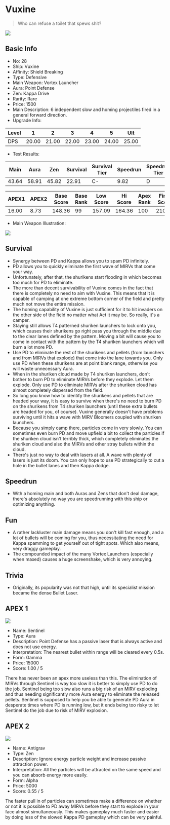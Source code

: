 # Vuxine

> Who can refuse a toilet that spews shit?

<img src="/ships/ship_28.png" style={{zoom:1}}/>

## Basic Info

- No: 28
- Ship: Vuxine
- Affinity: Shield Breaking
- Type: Defensive
- Main Weapon: Vortex Launcher
- Aura: Point Defense
- Zen: Kappa Drive
- Rarity: Rare
- Price: 1500
- Main Description: 6 independent slow and homing projectiles fired in a general forward direction.
- Upgrade Info: 

| Level | 1 | 2 | 3 | 4 | 5 | Ult |
|--|--|--|--|--|--|--|
| DPS | 20.00 | 21.00 | 22.00 | 23.00 | 24.00 | 25.00 |

- Test Results: 

| Main | Aura | Zen | Survival | Survival Tier | Speedrun | Speedrun Tier | Fun | Fun Tier |
|--|--|--|--|--|--|--|--|--|
| 43.64 | 58.91 | 45.82 | 22.91 | C- | 9.82 | D | 13.64 | D |

| APEX1 | APEX2 | Base Score | Base Rank | Low Score | Hi Score | Apex Rank | Final Score | FinalRank |
|--|--|--|--|--|--|--|--|--|
| 16.00 | 8.73 | 148.36 | 99 | 157.09 | 164.36 | 100 | 210.73 | 100 |

- Main Weapon Illustration:

<img src="/illustration/main_28.gif" style={{zoom:1}}/>

## Survival

- Synergy between PD and Kappa allows you to spam PD infinitely.
- PD allows you to quickly eliminate the first wave of MIRVs that come your way.
- Unfortunately, after that, the shurikens start flooding in which becomes too much for PD to eliminate.
- The more than decent survivability of Vuxine comes in the fact that there is completely no need to aim with Vuxine. This means that it is capable of camping at one extreme bottom corner of the field and pretty much not move the entire mission.
- The homing capability of Vuxine is just sufficient for it to hit invaders on the other side of the field no matter what Act it may be. So really, it's a camper.
- Staying still allows T4 patterned shuriken launchers to lock onto you, which causes their shurikens go right pass you through the middle due to the clear lanes defined by the pattern. Moving a bit will cause you to come in contact with the pattern by the T4 shuriken launchers which will burn a lot more PD.
- Use PD to eliminate the rest of the shurikens and pellets (from launchers and from MIRVs that explode) that come into the lane towards you. Only use PD when these shurikens are at point blank range, otherwise you will waste unnecessary Aura.
- When in the shuriken cloud made by T4 shuriken launchers, don't bother to burn PD to eliminate MIRVs before they explode. Let them explode. Only use PD to eliminate MIRVs after the shuriken cloud has almost completely dispersed from the field.
- So long you know how to identify the shurikens and pellets that are headed your way, it is easy to survive when there's no need to burn PD on the shurikens from T4 shuriken launchers (until these extra bullets are headed for you, of course). Vuxine generally doesn't have problems surviving until it hits a wave with MIRV Bloomers coupled with shuriken launchers.
- Because you simply camp there, particles come in very slowly. You can sometimes even burn PD and move upfield a bit to collect the particles if the shuriken cloud isn't terribly thick, which completely eliminates the shuriken cloud and also the MIRVs and other stray bullets within the cloud.
- There's just no way to deal with lasers at all. A wave with plenty of lasers is just its doom. You can only hope to use PD strategically to cut a hole in the bullet lanes and then Kappa dodge.

## Speedrun

- With a homing main and both Auras and Zens that don't deal damage, there's absolutely no way you are speedrunning with this ship or optimizing anything.

## Fun

- A rather lackluster main damage means you don't kill fast enough, and a lot of bullets will be coming for you, thus necessitating the need for Kappa spamming to get yourself out of tight spots. Which also means, very draggy gameplay.
- The compounded impact of the many Vortex Launchers (especially when maxed) causes a huge screenshake, which is very annoying.

## Trivia

- Originally, its popularity was not that high, until its specialist mission became the dense Bullet Laser.

## APEX 1

<img src="/ships/ship_28_apex_1.png" style={{zoom:1}}/>

- Name: Sentinel
- Type: Aura
- Description: Point Defense has a passive laser that is always active and does not use energy.
- Interpretation: The nearest bullet within range will be cleared every 0.5s.
- Form: Gamma
- Price: 15000
- Score: 1.00 / 5

There has never been an apex more useless than this. The elimination of MIRVs through Sentinel is way too slow it is better to simply use PD to do the job. Sentinel being too slow also runs a big risk of an MIRV exploding and thus needing significantly more Aura energy to eliminate the released pellets. Sentinel is supposed to help you be able to generate PD Aura in desperate times where PD is running low, but it ends being too risky to let Sentinel do the job due to risk of MIRV explosion.

## APEX 2

<img src="/ships/ship_28_apex_2.png" style={{zoom:1}}/>

- Name: Antigrav
- Type: Zen
- Description: Ignore energy particle weight and increase passive attraction power.
- Interpretation: All the particles will be attracted on the same speed and you can absorb energy more easily.
- Form: Alpha
- Price: 5000
- Score: 0.55 / 5

The faster pull in of particles can sometimes make a difference on whether or not it is possible to PD away MIRVs before they start to explode in your face almost simultaneously. This makes gameplay much faster and easier by doing less of the slowed Kappa PD gameplay which can be very painful.
